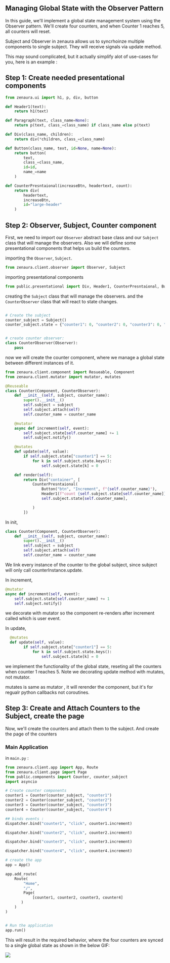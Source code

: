 ## Managing Global State with the Observer Pattern

In this guide, we'll implement a global state management system using the Observer pattern. We'll create four counters, and when Counter 1 reaches 5, all counters will reset.

Subject and Observer in zenaura allows us to syncrhoinze multiple components to single subject. They will receive signals via update method.

This may sound complicated, but it actually simplify alot of use-cases for you, here is an example :

## Step 1: Create needed presentational components

```Python
from zenaura.ui import h1, p, div, button

def Header1(text):
    return h1(text)

def Paragraph(text, class_name=None):
    return p(text, class_=class_name) if class_name else p(text)

def Div(class_name, children):
    return div(*children, class_=class_name)

def Button(class_name, text, id=None, name=None):
    return button(
        text,
        class_=class_name,
        id=id,
        name_=name
    )

def CounterPresntaional(increaseBtn, headertext, count):
    return div(
        headertext,
        increaseBtn,
        id="large-header"
    )
```

## Step 2: Observer, Subject, Counter component

First, we need to import our `Observer` abstract base class and our `Subject` class that will manage the observers. Also we will define some presentational components that helps us build the counters.

importing the `Observer`, `Subject`.

```python
from zenaura.client.observer import Observer, Subject
```

importing presentational components

```Python
from public.presentational import Div, Header1, CounterPresntaional, Button

```

creating the `Subject` class that will manage the observers.
and the `CounterObserver` class that will react to state changes.

```Python

# Create the subject
counter_subject = Subject()
counter_subject.state = {"counter1": 0, "counter2": 0, "counter3": 0, "counter4": 0}


# create counter observer:
class CounterObserver(Observer):
    pass

```

now we will create the counter component, where we manage a global state between different instances of it.

```Python
from zenaura.client.component import Resueable, Component
from zenaura.client.mutator import mutator, mutates

@Reuseable
class Counter(Component, CounterObserver):
    def __init__(self, subject, counter_name):
        super().__init__()
        self.subject = subject
        self.subject.attach(self)
        self.counter_name = counter_name

    @mutator
    async def increment(self, event):
        self.subject.state[self.counter_name] += 1
        self.subject.notify()

    @mutates
    def update(self, value):
        if self.subject.state["counter1"] == 5:
            for k in self.subject.state.keys():
                self.subject.state[k] = 0

    def render(self):
        return Div("container", [
            CounterPresntaional(
                Button("btn", "Increment", f"{self.counter_name}"),
                Header1(f"count {self.subject.state[self.counter_name]}"),
                self.subject.state[self.counter_name],

            )
        ])


```

In init,

```Python
class Counter(Component, CounterObserver):
    def __init__(self, subject, counter_name):
        super().__init__()
        self.subject = subject
        self.subject.attach(self)
        self.counter_name = counter_name
```

We link every instance of the counter to the global subject, since subject will only call counterInstance.update.

In increment,

```Python
@mutator
async def increment(self, event):
    self.subject.state[self.counter_name] += 1
    self.subject.notify()
```

we decorate with mutator so the component re-renders after increment called which is user event.

In update,

```Python
  @mutates
  def update(self, value):
        if self.subject.state["counter1"] == 5:
            for k in self.subject.state.keys():
                self.subject.state[k] = 0
```

we implement the functionality of the global state, reseting all the counters when counter 1 reaches 5. Note we decorating update method with mutates, not mutator.

mutates is same as mutator , it will rerender the component, but it's for regualr python callbacks not coroutines.

## Step 3: Create and Attach Counters to the Subject, create the page

Now, we'll create the counters and attach them to the subject. And create the page of the counters

### Main Application

in `main.py` :

```python
from zenaura.client.app import App, Route
from zenaura.client.page import Page
from public.components import Counter, counter_subject
import asyncio

# Create counter components
counter1 = Counter(counter_subject, "counter1")
counter2 = Counter(counter_subject, "counter2")
counter3 = Counter(counter_subject, "counter3")
counter4 = Counter(counter_subject, "counter4")

## binds events :
dispatcher.bind("counter1", "click", counter1.increment)

dispatcher.bind("counter2", "click", counter2.increment)

dispatcher.bind("counter3", "click", counter3.increment)

dispatcher.bind("counter4", "click", counter4.increment)

# create the app
app = App()

app.add_route(
    Route(
        "Home",
        "/",
        Page(
            [counter1, counter2, counter3, counter4]
       )
    )
)


# Run the application
app.run()
```

This will result in the required behavior, where the four counters are synced to a single global state as shown in the below GIF:

![](global_state_counters.gif)
